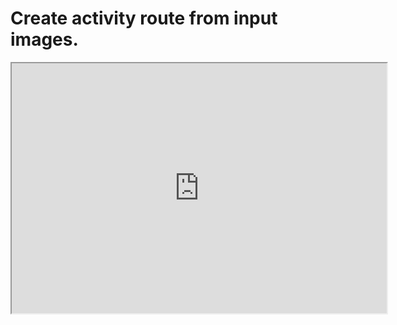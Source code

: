 # Create activity route from input images.
<iframe src="http://htmlpreview.github.io/?https://github.com/ssarkarbht/map-art/blob/main/resources/interactive_map.html" width="600" height="400"></iframe>
